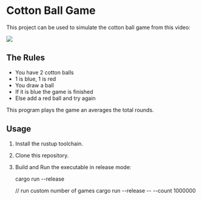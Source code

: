 # Cotton Ball Game

This project can be used to simulate the cotton ball game from this video:

![](https://www.youtube.com/watch?v=LUCvSsx6-EU)

## The Rules

- You have 2 cotton balls 
- 1 is blue, 1 is red
- You draw a ball
- If it is blue the game is finished
- Else add a red ball and try again

This program plays the game an averages the total rounds.

## Usage

1. Install the rustup toolchain.
2. Clone this repository.
3. Build and Run the executable in release mode:

    cargo run --release

    // run custom number of games
    cargo run --release -- --count 1000000

